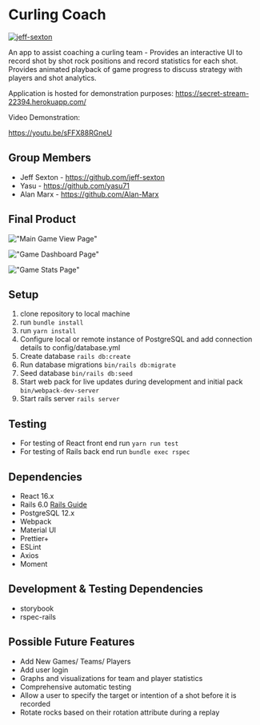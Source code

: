 
# Curling Coach
[![jeff-sexton](https://circleci.com/gh/jeff-sexton/curling-coach.svg?style=svg)](https://app.circleci.com/pipelines/github/jeff-sexton/curling-coach)


An app to assist coaching a curling team - Provides an interactive UI to record shot by shot rock positions and record statistics for each shot. Provides animated playback of game progress to discuss strategy with players and shot analytics.

Application is hosted for demonstration purposes: https://secret-stream-22394.herokuapp.com/

Video Demonstration:

https://youtu.be/sFFX88RGneU

## Group Members

* Jeff Sexton - https://github.com/jeff-sexton
* Yasu - https://github.com/yasu71
* Alan Marx - https://github.com/Alan-Marx


## Final Product

!["Main Game View Page"](https://github.com/jeff-sexton/curling-coach/blob/master/docs/Curling%20Coach%20-%20Main%20Game%20View.png?raw=true)


!["Game Dashboard Page"](https://github.com/jeff-sexton/curling-coach/blob/master/docs/Curling%20Coach%20-%20Game%20Dashboard.png?raw=true)


!["Game Stats Page"](https://github.com/jeff-sexton/curling-coach/blob/master/docs/Curling%20Coach%20-%20Stats%20Page.png?raw=true)


## Setup

1. clone repository to local machine 
2. run ```bundle install```
3. run ```yarn install```
4. Configure local or remote instance of PostgreSQL and add connection details to config/database.yml
5. Create database ```rails db:create```
6. Run database migrations ``` bin/rails db:migrate ```
7. Seed database ``` bin/rails db:seed ```
8. Start web pack for live updates during development and initial pack ```bin/webpack-dev-server```
9. Start rails server ``` rails server ```

## Testing

* For testing of React front end run ```yarn run test```
* For testing of Rails back end run ```bundle exec rspec```

## Dependencies

* React 16.x
* Rails 6.0 [Rails Guide](https://guides.rubyonrails.org/v6.0/)
* PostgreSQL 12.x
* Webpack
* Material UI
* Prettier+
* ESLint
* Axios
* Moment


## Development & Testing Dependencies

* storybook
* rspec-rails


## Possible Future Features

* Add New Games/ Teams/ Players
* Add user login
* Graphs and visualizations for team and player statistics 
* Comprehensive automatic testing 
* Allow a user to specify the target or intention of a shot before it is recorded 
* Rotate rocks based on their rotation attribute during a replay
